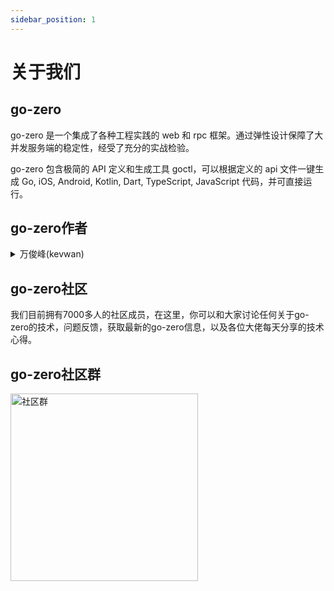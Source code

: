 ```yaml
---
sidebar_position: 1
---
```


# 关于我们

## go-zero
go-zero 是一个集成了各种工程实践的 web 和 rpc 框架。通过弹性设计保障了大并发服务端的稳定性，经受了充分的实战检验。

go-zero 包含极简的 API 定义和生成工具 goctl，可以根据定义的 api 文件一键生成 Go, iOS, Android, Kotlin, Dart, TypeScript, JavaScript 代码，并可直接运行。


## go-zero作者

<details>
  <summary>万俊峰(kevwan)</summary>
  <div>
    七牛云技术副总裁，拥有14年研发团队管理经验，16年架构设计经验，20年工程实战经验，负责过多个大型项目的架构设计，曾多次合伙创业（被收购），阿里云MVP，ArchSummit全球架构师峰会明星讲师，GopherChina大会主持人 & 金牌讲师，QCon+ Go语言出品人兼讲师，腾讯云开发者大会讲师。
  </div>
</details>

## go-zero社区
我们目前拥有7000多人的社区成员，在这里，你可以和大家讨论任何关于go-zero的技术，问题反馈，获取最新的go-zero信息，以及各位大佬每天分享的技术心得。

## go-zero社区群
<img src="https://raw.githubusercontent.com/tal-tech/zero-doc/main/doc/images/wechat.jpg" width="300" alt="社区群"/>